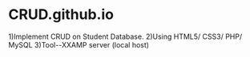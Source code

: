 # CRUD.github.io
1)Implement CRUD on Student Database.
2)Using HTML5/ CSS3/ PHP/ MySQL
3)Tool--XXAMP server (local host)
